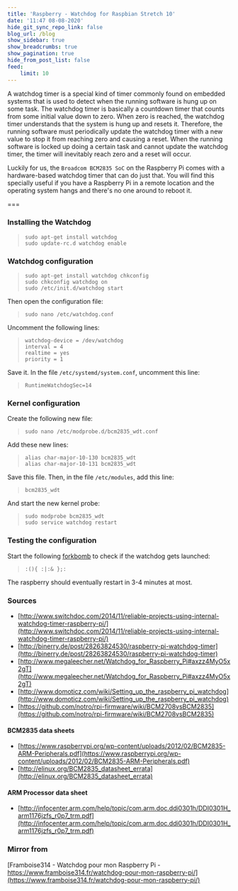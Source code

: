 ```yaml
---
title: 'Raspberry - Watchdog for Raspbian Stretch 10'
date: '11:47 08-08-2020'
hide_git_sync_repo_link: false
blog_url: /blog
show_sidebar: true
show_breadcrumbs: true
show_pagination: true
hide_from_post_list: false
feed:
    limit: 10
---
```


A watchdog timer is a special kind of timer commonly found on embedded systems that is used to detect when the running software is hung up on some task. The watchdog timer is basically a countdown timer that counts from some initial value down to zero. When zero is reached, the watchdog timer understands that the system is hung up and resets it. Therefore, the running software must periodically update the watchdog timer with a new value to stop it from reaching zero and causing a reset. When the running software is locked up doing a certain task and cannot update the watchdog timer, the timer will inevitably reach zero and a reset will occur.

Luckily for us, the `Broadcom BCM2835 SoC` on the Raspberry Pi comes with a hardware-based watchdog timer that can do just that. You will find this specially useful if you have a Raspberry Pi in a remote location and the operating system hangs and there's no one around to reboot it.

===

### Installing the Watchdog
>     sudo apt-get install watchdog
>     sudo update-rc.d watchdog enable

### Watchdog configuration
>     sudo apt-get install watchdog chkconfig
>     sudo chkconfig watchdog on
>     sudo /etc/init.d/watchdog start

Then open the configuration file:

>     sudo nano /etc/watchdog.conf

Uncomment the following lines:

>     watchdog-device = /dev/watchdog
>     interval = 4
>     realtime = yes
>     priority = 1

Save it. In the file `/etc/systemd/system.conf`, uncomment this line:

>     RuntimeWatchdogSec=14

### Kernel configuration

Create the following new file:

>     sudo nano /etc/modprobe.d/bcm2835_wdt.conf

Add these new lines:

>     alias char-major-10-130 bcm2835_wdt
>     alias char-major-10-131 bcm2835_wdt

Save this file. Then, in the file `/etc/modules`, add this line:

>     bcm2835_wdt

And start the new kernel probe:

>     sudo modprobe bcm2835_wdt
>     sudo service watchdog restart

### Testing the configuration

Start the following [forkbomb](https://en.wikipedia.org/wiki/Fork_bomb) to check if the watchdog gets launched:

>     :(){ :|:& };:

The raspberry should eventually restart in 3-4 minutes at most.

### Sources
* [http://www.switchdoc.com/2014/11/reliable-projects-using-internal-watchdog-timer-raspberry-pi/](http://www.switchdoc.com/2014/11/reliable-projects-using-internal-watchdog-timer-raspberry-pi/)
* [http://binerry.de/post/28263824530/raspberry-pi-watchdog-timer](http://binerry.de/post/28263824530/raspberry-pi-watchdog-timer)
* [http://www.megaleecher.net/Watchdog_for_Raspberry_Pi#axzz4MyO5x2gT](http://www.megaleecher.net/Watchdog_for_Raspberry_Pi#axzz4MyO5x2gT)
* [http://www.domoticz.com/wiki/Setting_up_the_raspberry_pi_watchdog](http://www.domoticz.com/wiki/Setting_up_the_raspberry_pi_watchdog)
* [https://github.com/notro/rpi-firmware/wiki/BCM2708vsBCM2835](https://github.com/notro/rpi-firmware/wiki/BCM2708vsBCM2835)

#### BCM2835 data sheets
* [https://www.raspberrypi.org/wp-content/uploads/2012/02/BCM2835-ARM-Peripherals.pdf](https://www.raspberrypi.org/wp-content/uploads/2012/02/BCM2835-ARM-Peripherals.pdf)
* [http://elinux.org/BCM2835_datasheet_errata](http://elinux.org/BCM2835_datasheet_errata)

#### ARM Processor data sheet
* [http://infocenter.arm.com/help/topic/com.arm.doc.ddi0301h/DDI0301H_arm1176jzfs_r0p7_trm.pdf](http://infocenter.arm.com/help/topic/com.arm.doc.ddi0301h/DDI0301H_arm1176jzfs_r0p7_trm.pdf)


### Mirror from
[Framboise314 - Watchdog pour mon Raspberry Pi - https://www.framboise314.fr/watchdog-pour-mon-raspberry-pi/](https://www.framboise314.fr/watchdog-pour-mon-raspberry-pi/)